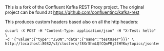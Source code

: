 This is a fork of the Confluent Kafka REST Proxy project. The original project can be found at https://github.com/confluentinc/kafka-rest

This produces custom headers based also on all the http headers:

```shell
cucurl -X POST -H "Content-Type: application/json" -H "X-Test: hello" \      
-d '{"value":{"type":"JSON","data":{"name":"testUser"}}}' \       
http://localhost:8082/v3/clusters/f8XrShmLQfCQmPRj2fHYKw/topics/jsontest/records
```